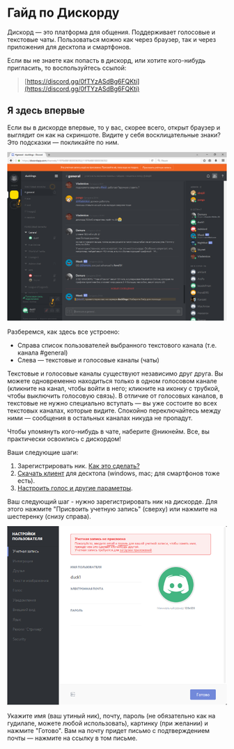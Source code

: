 # Гайд по Дискорду

Дискорд — это платформа для общения. Поддерживает голосовые и текстовые чаты. Пользоваться можно как через браузер, так и через приложения для десктопа и смартфонов.

Если вы не знаете как попасть в дискорд, или хотите кого-нибудь пригласить, то воспользуйтесь ссылой:

> [https://discord.gg/0fTYzASdBg6FQKti](https://discord.gg/0fTYzASdBg6FQKti)

## Я здесь впервые

Если вы в дискорде впервые, то у вас, скорее всего, открыт браузер и выглядит он как на скриншоте. Видите у себя восклицательные знаки? Это подсказки — покликайте по ним. 

![](2016-06-12_210530.png)

Разберемся, как здесь все устроено:

* Справа список пользователей выбранного текстового канала (т.е. канала #general)
* Слева — текстовые и голосовые каналы (чаты)

Текстовые и голосовые каналы существуют независимо друг друга. Вы можете одновременно находиться только в одном голосовом канале (кликните на канал, чтобы войти в него; кликните на иконку с трубкой, чтобы выключить голосовую связь). В отличие от голосовых каналов, в текстовые не нужно специально вступать — вы уже состоите во всех текстовых каналах, которые видите. Спокойно переключайтесь между ними — сообщения в остальных каналах никуда не пропадут.

Чтобы упомянуть кого-нибудь в чате, наберите @никнейм. Все, вы практически освоились с дискордом!

Ваши следующие шаги:

1. Зарегистрировать ник. [Как это сделать?](tut_ssilka.ru)
2. [Скачать клиент](https://discordapp.com/download) для десктопа (windows, mac; для смартфонов тоже есть).
3. [Настроить голос и другие параметры](ssilka.ru). 

Ваш следующий шаг - нужно зарегистрировать ник на дискорде. Для этого нажмите "Присвоить учетную запись" (сверху) или нажмите на шестеренку (снизу справа).

![](2016-06-12_210903_cr.png)

Укажите имя (ваш утиный ник), почту, пароль (не обязательно как на гудилапе, можете любой использовать), картинку (при желании) и нажмите "Готово". Вам на почту придет письмо с подтверждением почты — нажмите на ссылку в том письме. 



